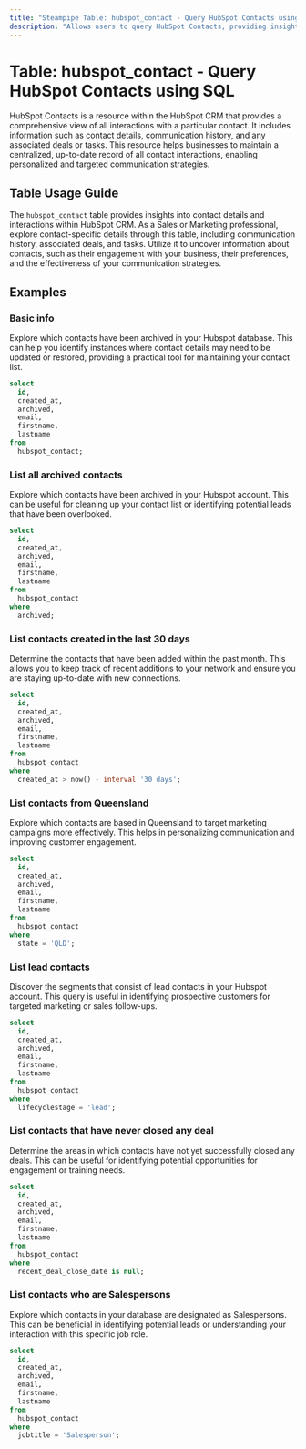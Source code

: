 ```yaml
---
title: "Steampipe Table: hubspot_contact - Query HubSpot Contacts using SQL"
description: "Allows users to query HubSpot Contacts, providing insights into contact details and interactions."
---
```


# Table: hubspot_contact - Query HubSpot Contacts using SQL

HubSpot Contacts is a resource within the HubSpot CRM that provides a comprehensive view of all interactions with a particular contact. It includes information such as contact details, communication history, and any associated deals or tasks. This resource helps businesses to maintain a centralized, up-to-date record of all contact interactions, enabling personalized and targeted communication strategies.

## Table Usage Guide

The `hubspot_contact` table provides insights into contact details and interactions within HubSpot CRM. As a Sales or Marketing professional, explore contact-specific details through this table, including communication history, associated deals, and tasks. Utilize it to uncover information about contacts, such as their engagement with your business, their preferences, and the effectiveness of your communication strategies.

## Examples

### Basic info
Explore which contacts have been archived in your Hubspot database. This can help you identify instances where contact details may need to be updated or restored, providing a practical tool for maintaining your contact list.

```sql
select
  id,
  created_at,
  archived,
  email,
  firstname,
  lastname
from
  hubspot_contact;
```

### List all archived contacts
Explore which contacts have been archived in your Hubspot account. This can be useful for cleaning up your contact list or identifying potential leads that have been overlooked.

```sql
select
  id,
  created_at,
  archived,
  email,
  firstname,
  lastname
from
  hubspot_contact
where
  archived;
```

### List contacts created in the last 30 days
Determine the contacts that have been added within the past month. This allows you to keep track of recent additions to your network and ensure you are staying up-to-date with new connections.

```sql
select
  id,
  created_at,
  archived,
  email,
  firstname,
  lastname
from
  hubspot_contact
where
  created_at > now() - interval '30 days';
```

### List contacts from Queensland
Explore which contacts are based in Queensland to target marketing campaigns more effectively. This helps in personalizing communication and improving customer engagement.

```sql
select
  id,
  created_at,
  archived,
  email,
  firstname,
  lastname
from
  hubspot_contact
where
  state = 'QLD';
```

### List lead contacts
Discover the segments that consist of lead contacts in your Hubspot account. This query is useful in identifying prospective customers for targeted marketing or sales follow-ups.

```sql
select
  id,
  created_at,
  archived,
  email,
  firstname,
  lastname
from
  hubspot_contact
where
  lifecyclestage = 'lead';
```

### List contacts that have never closed any deal
Determine the areas in which contacts have not yet successfully closed any deals. This can be useful for identifying potential opportunities for engagement or training needs.

```sql
select
  id,
  created_at,
  archived,
  email,
  firstname,
  lastname
from
  hubspot_contact
where
  recent_deal_close_date is null;
```

### List contacts who are Salespersons
Explore which contacts in your database are designated as Salespersons. This can be beneficial in identifying potential leads or understanding your interaction with this specific job role.

```sql
select
  id,
  created_at,
  archived,
  email,
  firstname,
  lastname
from
  hubspot_contact
where
  jobtitle = 'Salesperson';
```